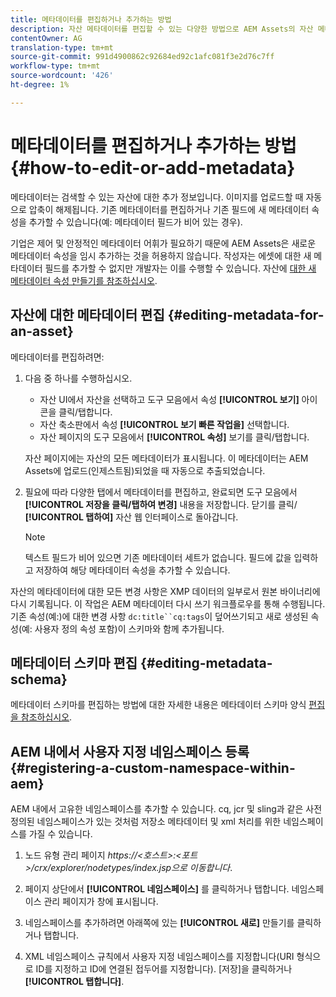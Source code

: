 ```yaml
---
title: 메타데이터를 편집하거나 추가하는 방법
description: 자산 메타데이터를 편집할 수 있는 다양한 방법으로 AEM Assets의 자산 메타데이터에 대해 알아봅니다.
contentOwner: AG
translation-type: tm+mt
source-git-commit: 991d4900862c92684ed92c1afc081f3e2d76c7ff
workflow-type: tm+mt
source-wordcount: '426'
ht-degree: 1%

---
```



# 메타데이터를 편집하거나 추가하는 방법 {#how-to-edit-or-add-metadata}

메타데이터는 검색할 수 있는 자산에 대한 추가 정보입니다. 이미지를 업로드할 때 자동으로 압축이 해제됩니다. 기존 메타데이터를 편집하거나 기존 필드에 새 메타데이터 속성을 추가할 수 있습니다(예: 메타데이터 필드가 비어 있는 경우).

기업은 제어 및 안정적인 메타데이터 어휘가 필요하기 때문에 AEM Assets은 새로운 메타데이터 속성을 임시 추가하는 것을 허용하지 않습니다. 작성자는 에셋에 대한 새 메타데이터 필드를 추가할 수 없지만 개발자는 이를 수행할 수 있습니다. 자산에 [대한 새 메타데이터 속성 만들기를 참조하십시오](meta-edit.md#editing-metadata-schema).

## 자산에 대한 메타데이터 편집 {#editing-metadata-for-an-asset}

메타데이터를 편집하려면:

1. 다음 중 하나를 수행하십시오.

   * 자산 UI에서 자산을 선택하고 도구 모음에서 속성 **[!UICONTROL 보기]** 아이콘을 클릭/탭합니다.
   * 자산 축소판에서 속성 **[!UICONTROL 보기 빠른 작업을]** 선택합니다.
   * 자산 페이지의 도구 모음에서 **[!UICONTROL 속성]** 보기를 클릭/탭합니다.

   자산 페이지에는 자산의 모든 메타데이터가 표시됩니다. 이 메타데이터는 AEM Assets에 업로드(인제스트됨)되었을 때 자동으로 추출되었습니다.

1. 필요에 따라 다양한 탭에서 메타데이터를 편집하고, 완료되면 도구 모음에서 **[!UICONTROL 저장을 클릭/탭하여 변경]** 내용을 저장합니다. 닫기를 클릭/ **[!UICONTROL 탭하여]** 자산 웹 인터페이스로 돌아갑니다.

   >[!NOTE]
   >
   >텍스트 필드가 비어 있으면 기존 메타데이터 세트가 없습니다. 필드에 값을 입력하고 저장하여 해당 메타데이터 속성을 추가할 수 있습니다.

자산의 메타데이터에 대한 모든 변경 사항은 XMP 데이터의 일부로서 원본 바이너리에 다시 기록됩니다. 이 작업은 AEM 메타데이터 다시 쓰기 워크플로우를 통해 수행됩니다. 기존 속성(예:)에 대한 변경 사항 `dc:title``cq:tags`이 덮어쓰기되고 새로 생성된 속성(예: 사용자 정의 속성 포함)이 스키마와 함께 추가됩니다.

<!-- XMP write-back is supported and enabled for the platforms and file formats described in technical requirements. -->

## 메타데이터 스키마 편집 {#editing-metadata-schema}

메타데이터 스키마를 편집하는 방법에 대한 자세한 내용은 메타데이터 스키마 양식 [편집을 참조하십시오](metadata-schemas.md#edit-metadata-schema-forms).

## AEM 내에서 사용자 지정 네임스페이스 등록 {#registering-a-custom-namespace-within-aem}

AEM 내에서 고유한 네임스페이스를 추가할 수 있습니다. cq, jcr 및 sling과 같은 사전 정의된 네임스페이스가 있는 것처럼 저장소 메타데이터 및 xml 처리를 위한 네임스페이스를 가질 수 있습니다.

1. 노드 유형 관리 페이지 *https://&lt;호스트>:&lt;포트>/crx/explorer/nodetypes/index.jsp으로 이동합니다*.
1. 페이지 상단에서 **[!UICONTROL 네임스페이스]** 를 클릭하거나 탭합니다. 네임스페이스 관리 페이지가 창에 표시됩니다.

1. 네임스페이스를 추가하려면 아래쪽에 있는 **[!UICONTROL 새로]** 만들기를 클릭하거나 탭합니다.
1. XML 네임스페이스 규칙에서 사용자 지정 네임스페이스를 지정합니다(URI 형식으로 ID를 지정하고 ID에 연결된 접두어를 지정합니다). [저장]을 클릭하거나 **[!UICONTROL 탭합니다]**.
